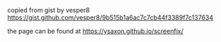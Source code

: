 copied from gist by vesper8
https://gist.github.com/vesper8/9b515b1a6ac7c7cb44f3389f7c137634



the page can be found at https://ysaxon.github.io/screenfix/
